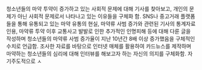 청소년들의 마약 투약이 증가하고 있는 사회적 문제에 대해 기사를 찾아보고, 개인의 문제가 아닌 사회적 문제로서 나타나고 있는 이유들을 구체화 함. SNS나 중고거래 플랫폼들을 통해 유통되고 있는 마약 유통의 현실, 마약류 사범 증가와 관련된 기사의 통계자료 인용, 마약류 투약 이후 교통사고 발발로 인한 추가적인 인명피해 등에 대해 다룬 글을 작성하며 청소년들의 마약류 사범 증가율이 지난 10년간 8배 이상 증가했음을 구체적인 수치로 언급함. 조사한 자료를 바탕으로 인터넷 매체를 활용하여 카드뉴스를 제작하며 마약하는 청소년들의 심리에 대해 인터뷰를 해보고자 하는 자신의 의지를 구체화함. 자기주도적으로 ㅅ